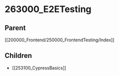 # 263000_E2ETesting

## Parent
[[200000_Frontend/250000_FrontendTesting/Index]]

## Children
- [[253100_CypressBasics]]
